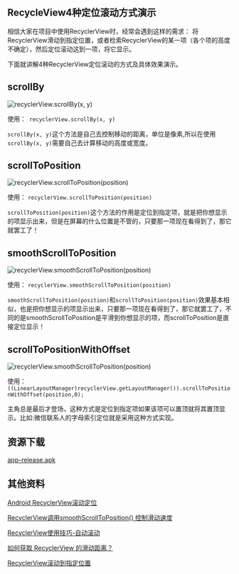 ## RecycleView4种定位滚动方式演示

相信大家在项目中使用RecyclerView时，经常会遇到这样的需求：
将RecyclerView滑动到指定位置，或者检索RecyclerView的某一项（各个项的高度不确定），然后定位滚动这到一项，将它显示。

下面就讲解4种RecyclerView定位滚动的方式及具体效果演示。

## scrollBy 
![recyclerView.scrollBy(x, y)](http://7xq7yd.com1.z0.glb.clouddn.com/RecycleView-ScrollBy.gif)

使用：` recyclerView.scrollBy(x, y)`

`scrollBy(x, y)`这个方法是自己去控制移动的距离，单位是像素,所以在使用`scrollBy(x, y)`需要自己去计算移动的高度或宽度。


## scrollToPosition
![recyclerView.scrollToPosition(position)](http://7xq7yd.com1.z0.glb.clouddn.com/RecycleView-ScrollToPosition.gif)

使用： `recyclerView.scrollToPosition(position)`

`scrollToPosition(position)`这个方法的作用是定位到指定项，就是把你想显示的项显示出来，但是在屏幕的什么位置是不管的，只要那一项现在看得到了，那它就罢工了！ 

## smoothScrollToPosition
![recyclerView.smoothScrollToPosition(position)](http://7xq7yd.com1.z0.glb.clouddn.com/RecycleView-SmoothScriollToPosition.gif)

使用： `recyclerView.smoothScrollToPosition(position)`

`smoothScrollToPosition(position)`和`scrollToPosition(position)`效果基本相似，也是把你想显示的项显示出来，只要那一项现在看得到了，那它就罢工了，不同的是smoothScrollToPosition是平滑到你想显示的项，而scrollToPosition是直接定位显示！

## scrollToPositionWithOffset
![recyclerView.smoothScrollToPosition(position)](http://7xq7yd.com1.z0.glb.clouddn.com/RecycleView-ScrollToPositionWithOffset.gif)

使用： `  ((LinearLayoutManager)recyclerView.getLayoutManager()).scrollToPositionWithOffset(position,0);`

主角总是最后才登场，这种方式是定位到指定项如果该项可以置顶就将其置顶显示。比如:微信联系人的字母索引定位就是采用这种方式实现。

## 资源下载

[app-release.apk](https://raw.githubusercontent.com/z-chu/RecyclerView-Scroll-Sample/master/app/app-release.apk)

## 其他资料

[Android RecyclerView滚动定位](http://blog.csdn.net/tyzlmjj/article/details/49227601 " Android RecyclerView滚动定位")

[RecyclerView调用smoothScrollToPosition() 控制滑动速度](http://blog.csdn.net/a86261566/article/details/50906456)

[RecyclerView使用技巧-自动滚动](http://www.jianshu.com/p/b3edc873b42d)

[如何获取 RecyclerView 的滑动距离？](https://www.zhihu.com/question/31270461)

[ RecyclerView滚动到指定位置](http://blog.csdn.net/csdn_lqr/article/details/53859707 "RecyclerView滚动到指定位置")




